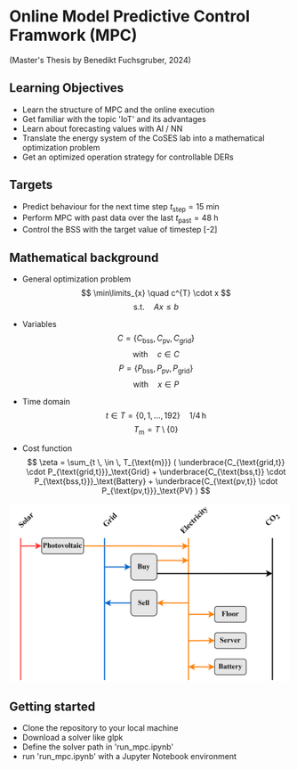 # Online Model Predictive Control Framwork (MPC)
(Master's Thesis by Benedikt Fuchsgruber, 2024)


## Learning Objectives
* Learn the structure of MPC and the online execution
* Get familiar with the topic 'IoT' and its advantages
* Learn about forecasting values with AI / NN
* Translate the energy system of the CoSES lab into a mathematical optimization problem
* Get an optimized operation strategy for controllable DERs


## Targets
* Predict behaviour for the next time step $t_{\text{step}} = 15$ min
* Perform MPC with past data over the last $t_{\text{past}} = 48$ h
* Control the BSS with the target value of timestep [-2]


## Mathematical background
* General optimization problem
$$ \min\limits_{x} \quad c^{T} \cdot x $$
$$ \text{s.t.}     \quad Ax \leq b  $$
* Variables
$$ C = \{ C_{\text{bss}}, \, C_{\text{pv}}, \,  C_{\text{grid}} \} $$
$$ \text{with} \quad c \in C $$
$$  P = \{ P_{\text{bss}}, \, P_{\text{pv}}, \,  P_{\text{grid}} \} $$
$$ \text{with} \quad x \in P $$
* Time domain
$$  t \in T = \{ 0, \, 1, \, ... , \, 192 \} \quad 1/4 \, \text{h} $$
$$ T_{\text{m}} = T \setminus \{0\} $$

* Cost function
$$ \zeta = \sum_{t \, \in \, T_{\text{m}}} (   \underbrace{C_{\text{grid,t}} \cdot P_{\text{grid,t}}}_\text{Grid} + \underbrace{C_{\text{bss,t}} \cdot P_{\text{bss,t}}}_\text{Battery} + \underbrace{C_{\text{pv,t}} \cdot P_{\text{pv,t}}}_\text{PV}   ) $$



<center><img src="img/coses-energy-process_bg.png"/></center>





## Getting started

* Clone the repository to your local machine
* Download a solver like glpk
* Define the solver path in 'run_mpc.ipynb'
* run 'run_mpc.ipynb' with a Jupyter Notebook environment
